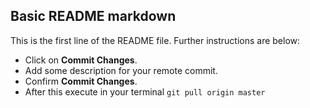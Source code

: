 ## Basic README markdown ##
This is the first line of the README file. Further instructions are below:
- Click on **Commit Changes**.
- Add some description for your remote commit.
- Confirm **Commit Changes**.
- After this execute in your terminal `git pull origin master`
